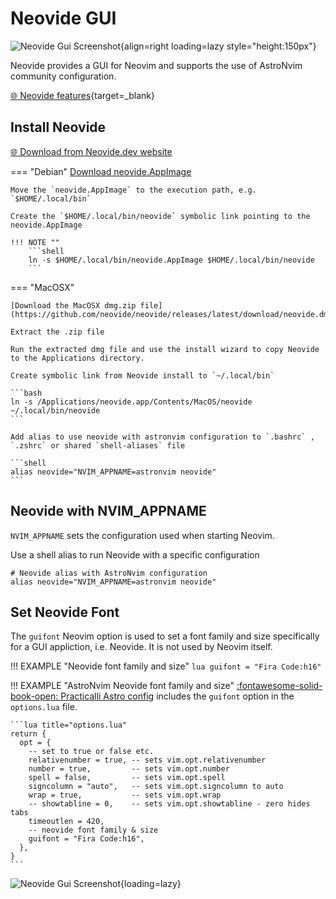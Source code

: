 # Neovide GUI


![Neovide Gui Screenshot](https://neovide.dev/assets/neovide-128x128.png){align=right loading=lazy style="height:150px"}

Neovide provides a GUI for Neovim and supports the use of AstroNvim community configuration.

[:globe_with_meridians: Neovide features](https://neovide.dev/features.html){target=_blank}

## Install Neovide

[:globe_with_meridians: Download from Neovide.dev website](https://neovide.dev/)

=== "Debian"
    [Download neovide.AppImage](https://github.com/neovide/neovide/releases/latest/download/neovide.AppImage)

    Move the `neovide.AppImage` to the execution path, e.g. `$HOME/.local/bin`

    Create the `$HOME/.local/bin/neovide` symbolic link pointing to the neovide.AppImage

    !!! NOTE ""
        ```shell
        ln -s $HOME/.local/bin/neovide.AppImage $HOME/.local/bin/neovide
        ```

=== "MacOSX"

    [Download the MacOSX dmg.zip file](https://github.com/neovide/neovide/releases/latest/download/neovide.dmg.zip)

    Extract the .zip file 

    Run the extracted dmg file and use the install wizard to copy Neovide to the Applications directory.

    Create symbolic link from Neovide install to `~/.local/bin` 

    ```bash
    ln -s /Applications/neovide.app/Contents/MacOS/neovide ~/.local/bin/neovide
    ```

    Add alias to use neovide with astronvim configuration to `.bashrc` , `.zshrc` or shared `shell-aliases` file

    ```shell
    alias neovide="NVIM_APPNAME=astronvim neovide"
    ```


## Neovide with NVIM_APPNAME

`NVIM_APPNAME` sets the configuration used when starting Neovim.

Use a shell alias to run Neovide with a specific configuration

```shell
# Neovide alias with AstroNvim configuration
alias neovide="NVIM_APPNAME=astronvim neovide"
```


## Set Neovide Font

The `guifont` Neovim option is used to set a font family and size specifically for a GUI appliction, i.e. Neovide.  It is not used by Neovim itself.


!!! EXAMPLE "Neovide font family and size"
    ```lua
    guifont = "Fira Code:h16"
    ```


!!! EXAMPLE "AstroNvim Neovide font family and size"
    [:fontawesome-solid-book-open: Practicalli Astro config](/neovim/configuration/astro/) includes the `guifont` option in the `options.lua` file.

    ```lua title="options.lua"
    return {
      opt = {
        -- set to true or false etc.
        relativenumber = true, -- sets vim.opt.relativenumber
        number = true,         -- sets vim.opt.number
        spell = false,         -- sets vim.opt.spell
        signcolumn = "auto",   -- sets vim.opt.signcolumn to auto
        wrap = true,           -- sets vim.opt.wrap
        -- showtabline = 0,    -- sets vim.opt.showtabline - zero hides tabs
        timeoutlen = 420,
        -- neovide font family & size
        guifont = "Fira Code:h16",
      },
    }
    ```

![Neovide Gui Screenshot](https://neovide.dev/assets/BasicScreenCap.png){loading=lazy}

